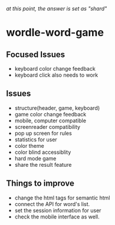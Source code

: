 *at this point, the answer is set as "shard"*

# wordle-word-game

## Focused Issues
- keyboard color change feedback
- keyboard click also needs to work

## Issues
- structure(header, game, keyboard)
- game color change feedback
- mobile, computer compatible
- screenreader compatibility
- pop up screen for rules
- statistics for user
- color theme
- color blind accessiblity
- hard mode game
- share the result feature

## Things to improve
- change the html tags for semantic html
- connect the API for word's list.
- set the session information for user
- check the mobile interface as well.


